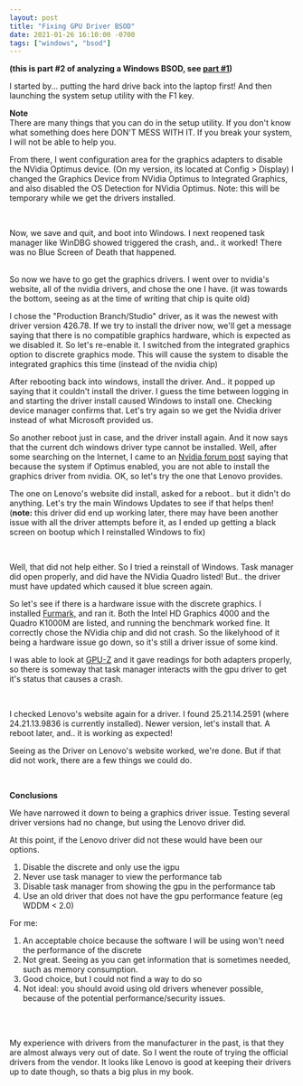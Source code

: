 ```yaml
---
layout: post
title: "Fixing GPU Driver BSOD"
date: 2021-01-26 16:10:00 -0700
tags: ["windows", "bsod"]
---
```

**(this is part #2 of analyzing a Windows BSOD, see [part #1](/2021/01/25/BlueScreen.html))**

I started by... putting the hard drive back into the laptop first! And then launching the system setup utility with the F1 key.

**Note**<br />
There are many things that you can do in the setup utility. If you don't know what something does here DON'T MESS WITH IT. If you break your system, I will not be able to help you.
<br />

From there, I went configuration area for the graphics adapters to disable the NVidia Optimus device. (On my version, its located at Config > Display) I changed the Graphics Device from NVidia Optimus to Integrated Graphics, and also disabled the OS Detection for NVidia Optimus. Note: this will be temporary while we get the drivers installed.

<br />

Now, we save and quit, and boot into Windows. I next reopened task manager like WinDBG showed triggered the crash, and.. it worked! There was no Blue Screen of Death that happened.

<br />
So now we have to go get the graphics drivers. I went over to nvidia's website, all of the nvidia drivers, and chose the one I have. (it was towards the bottom, seeing as at the time of writing that chip is quite old)

I chose the "Production Branch/Studio" driver, as it was the newest with driver version 426.78. If we try to install the driver now, we'll get a message saying that there is no compatible graphics hardware, which is expected as we disabled it. So let's re-enable it. I switched from the integrated graphics option to discrete graphics mode. This will cause the system to disable the integrated graphics this time (instead of the nvidia chip)

After rebooting back into windows, install the driver. And.. it popped up saying that it couldn't install the driver. I guess the time between logging in and starting the driver install caused Windows to install one. Checking device manager confirms that. Let's try again so we get the Nvidia driver instead of what Microsoft provided us.

So another reboot just in case, and the driver install again. And it now says that the current dch windows driver type cannot be installed. Well, after some searching on the Internet, I came to an [Nvidia forum post](https://www.nvidia.com/en-us/geforce/forums/game-ready-drivers/13/295247/dch-drivers-cant-be-installed/) saying that because the system if Optimus enabled, you are not able to install the graphics driver from nvidia. OK, so let's try the one that Lenovo provides.

The one on Lenovo's website did install, asked for a reboot.. but it didn't do anything. Let's try the main Windows Updates to see if that helps then!
<br />(**note:** this driver did end up working later, there may have been another issue with all the driver attempts before it, as I ended up getting a black screen on bootup which I reinstalled Windows to fix)

<br />

Well, that did not help either. So I tried a reinstall of Windows. Task manager did open properly, and did have the NVidia Quadro listed! But.. the driver must have updated which caused it blue screen again.

So let's see if there is a hardware issue with the discrete graphics. I installed [Furmark,](https://www.geeks3d.com/furmark/) and ran it. Both the Intel HD Graphics 4000 and the Quadro K1000M are listed, and running the benchmark worked fine. It correctly chose the NVidia chip and did not crash. So the likelyhood of it being a hardware issue go down, so it's still a driver issue of some kind.

I was able to look at [GPU-Z](https://www.techpowerup.com/gpuz/) and it gave readings for both adapters properly, so there is someway that task manager interacts with the gpu driver to get it's status that causes a crash.

<br />

I checked Lenovo's website again for a driver. I found 25.21.14.2591 (where 24.21.13.9836 is currently installed). Newer version, let's install that. A reboot later, and.. it is working as expected!

Seeing as the Driver on Lenovo's website worked, we're done. But if that did not work, there are a few things we could do.

<br />

**Conclusions**

We have narrowed it down to being a graphics driver issue. Testing several driver versions had no change, but using the Lenovo driver did.

At this point, if the Lenovo driver did not these would have been our options.

1. Disable the discrete and only use the igpu
2. Never use task manager to view the performance tab
3. Disable task manager from showing the gpu in the performance tab
4. Use an old driver that does not have the gpu performance feature (eg WDDM < 2.0)

For me:
1. An acceptable choice because the software I will be using won't need the performance of the discrete
2. Not great. Seeing as you can get information that is sometimes needed, such as memory consumption.
3. Good choice, but I could not find a way to do so
4. Not ideal: you should avoid using old drivers whenever possible, because of the potential performance/security issues.

<br /><br />

My experience with drivers from the manufacturer in the past, is that they are almost always very out of date. So I went the route of trying the official drivers from the vendor. It looks like Lenovo is good at keeping their drivers up to date though, so thats a big plus in my book.